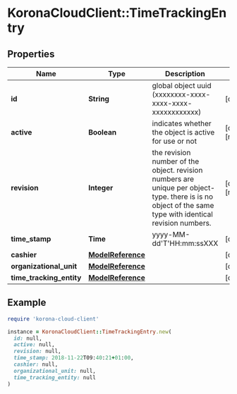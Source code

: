 # KoronaCloudClient::TimeTrackingEntry

## Properties

| Name | Type | Description | Notes |
| ---- | ---- | ----------- | ----- |
| **id** | **String** | global object uuid (xxxxxxxx-xxxx-xxxx-xxxx-xxxxxxxxxxxx) | [optional] |
| **active** | **Boolean** | indicates whether the object is active for use or not | [optional][readonly] |
| **revision** | **Integer** | the revision number of the object. revision numbers are unique per object-type. there is is no object of the same type with identical revision numbers. | [optional][readonly] |
| **time_stamp** | **Time** | yyyy-MM-dd&#39;T&#39;HH:mm:ssXXX | [optional] |
| **cashier** | [**ModelReference**](ModelReference.md) |  | [optional] |
| **organizational_unit** | [**ModelReference**](ModelReference.md) |  | [optional] |
| **time_tracking_entity** | [**ModelReference**](ModelReference.md) |  | [optional] |

## Example

```ruby
require 'korona-cloud-client'

instance = KoronaCloudClient::TimeTrackingEntry.new(
  id: null,
  active: null,
  revision: null,
  time_stamp: 2018-11-22T09:40:21+01:00,
  cashier: null,
  organizational_unit: null,
  time_tracking_entity: null
)
```

